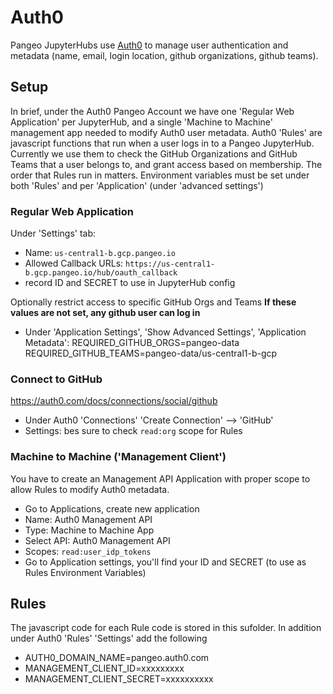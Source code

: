# Auth0

Pangeo JupyterHubs use [Auth0](https://auth0.com) to manage user authentication and metadata (name, email, login location, github organizations, github teams). 

## Setup
In brief, under the Auth0 Pangeo Account we have one 'Regular Web Application' per JupyterHub, and a single 'Machine to Machine' management app needed to modify Auth0 user metadata. Auth0 'Rules' are javascript functions that run when a user logs in to a Pangeo JupyterHub. Currently we use them to check the GitHub Organizations and GitHub Teams that a user belongs to, and grant access based on membership. The order that Rules run in matters. Environment variables must be set under both 'Rules' and per 'Application' (under 'advanced settings')


### Regular Web Application 
Under 'Settings' tab:
- Name: `us-central1-b.gcp.pangeo.io` 
- Allowed Callback URLs: `https://us-central1-b.gcp.pangeo.io/hub/oauth_callback`
- record ID and SECRET to use in JupyterHub config

Optionally restrict access to specific GitHub Orgs and Teams **If these values are not set, any github user can log in**

- Under 'Application Settings', 'Show Advanced Settings', 'Application Metadata':
REQUIRED_GITHUB_ORGS=pangeo-data
REQUIRED_GITHUB_TEAMS=pangeo-data/us-central1-b-gcp


### Connect to GitHub
https://auth0.com/docs/connections/social/github 
- Under Auth0 'Connections' 'Create Connection' --> 'GitHub'
- Settings: bes sure to check `read:org` scope for Rules


### Machine to Machine ('Management Client')
You have to create an Management API Application with proper scope to allow Rules to modify Auth0 metadata. 

- Go to Applications, create new application
- Name: Auth0 Management API
- Type: Machine to Machine App
- Select API: Auth0 Management API
- Scopes: `read:user_idp_tokens`
- Go to Application settings, you'll find your ID and SECRET (to use as Rules Environment Variables)

## Rules
The javascript code for each Rule code is stored in this sufolder. In addition under Auth0 'Rules' 'Settings' add the following
- AUTH0_DOMAIN_NAME=pangeo.auth0.com
- MANAGEMENT_CLIENT_ID=xxxxxxxxx
- MANAGEMENT_CLIENT_SECRET=xxxxxxxxxx


